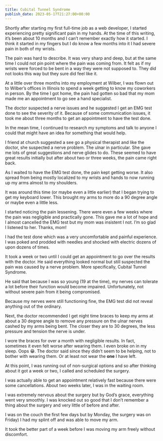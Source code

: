 ```yaml
---
title: Cubital Tunnel Syndrome
publish_date: 2023-05-17T21:27:00+00:00
---
```


Shortly after starting my first full-time job as a web developer, I started experiencing pretty significant pain in my hands. At the time of this writing, it’s been about 10 months and I can’t remember exactly how it started. I think it started in my fingers but I do know a few months into it I had severe pain in both of my wrists.

The pain was hard to describe. It was very sharp and deep, but at the same time I could not pin point where the pain was coming from. It felt as if my wrists were forced to be bent in a way they were not supposed to. They did not looks this way but they sure did feel like it.

At a little over three months into my employment at Wilber, I was flown out to Wilber’s offices in Illinois to spend a week getting to know my coworkers in person. By the time I got home, the pain had gotten so bad that my mom made me an appointment to go see a hand specialist.

The doctor suspected a nerve issues and he suggested I get an EMG test done to see the severity of it. Because of some communication issues, it took me about three months to get an appointment to have the test done.

In the mean time, I continued to research my symptoms and talk to anyone I could that might have an idea for something that would help.

I friend at church suggested a see go a physical therapist and like the doctor, she suspected a nerve problem. The ulnar in particular. She gave me lots of great suggestions and nerve glides to do. These seemed to have great results initially but after about two or three weeks, the pain came right back.

As I waited to have the EMG test done, the pain kept getting worse. It also spread from being mostly localized to my wrists and hands to now running up my arms almost to my shoulders. 

It was around this time (or maybe even a little earlier) that I began trying to get my keyboard lower. This brought my arms to more do a 90 degree angle or maybe even a little less. 

I started noticing the pain lessening. There were even a few weeks where the pain was negligible and practically gone. This gave me a lot of hope and I almost cancelled the EMG test but my mom was insistent I not. I’m so glad I listened to her. Thanks, mom!

I had the test done which was a very uncomfortable and painful experience. I was poked and prodded with needles and shocked with electric dozens of upon dozens of times.

It took a week or two until I could get an appointment to go over the results with the doctor. He said everything looked normal but still suspected the pain was caused by a nerve problem. More specifically, Cubital Tunnel Syndrome.

He said that because I was so young (19 at the time), my nerves can tolerate a lot before their function would become impaired. Unfortunately, not without severe pain from it being compromised.

Because my nerves were still functioning fine, the EMG test did not reveal anything out of the ordinary.

Next, the doctor recommended I get night time braces to keep my arms at about a 30 degree angle to remove any pressure on the ulnar nerves cashed by my arms being bent. The closer they are to 30 degrees, the less pressure and tension the nerve is under.

I wore the braces for over a month with negligible results. In fact, sometimes it even felt worse after wearing them. I even broke on in my sleep. Oops 😁. The doctor said since they didn’t seem to be helping, not to bother with wearing them. Or at least not wear the **one** I have left.

At this point, I was running out of non-surgical options and so after thinking about it got a week or two, I called and scheduled the surgery.

I was actually able to get an appointment relatively fast because there were some cancellations. About two weeks later, I was in the waiting room.

I was extremely nervous about the surgery but by God’s grace, everything went very smoothly. I was knocked out so good that I don’t remember a thing about the surgery and very little of before and after.

I was on the couch the first few days but by Monday, the surgery was on Friday) I had my splint off and was able to move my arm.

It took the better part of a week before I was moving my arm freely without discomfort.
